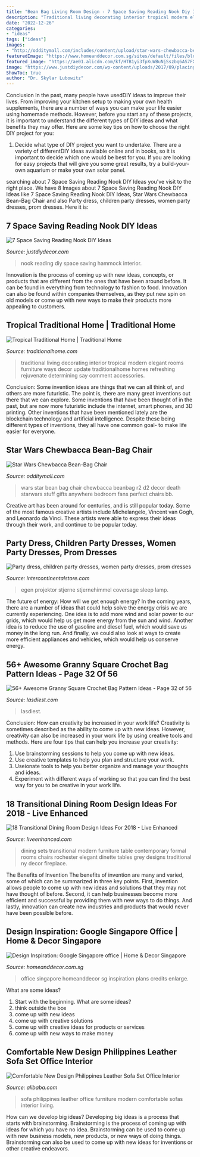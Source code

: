 ```yaml
---
title: "Bean Bag Living Room Design - 7 Space Saving Reading Nook Diy Ideas"
description: "Traditional living decorating interior tropical modern elegant rooms furniture ways decor update traditionalhome homes refreshing rejuvenate determining say comment accessories"
date: "2022-12-26"
categories:
- "ideas"
tags: ["ideas"]
images:
- "http://odditymall.com/includes/content/upload/star-wars-chewbacca-beanbag-chair-3189.jpg"
featuredImage: "https://www.homeanddecor.com.sg/sites/default/files/blog/2014/02/googlesingapore1.jpg"
featured_image: "https://ae01.alicdn.com/kf/HTB1yi3fpXuWBuNjSszbq6AS7FXaq/Coversage-Rotating-Night-Light-Projector-Spin-Starry-Sky-Star-Master-Children-Kids-Baby-Sleep-Romantic-Led.jpg_640x640.jpg"
image: "https://www.justdiydecor.com/wp-content/uploads/2017/09/placing-a-hammock.jpg"
ShowToc: true
author: "Dr. Skylar Lubowitz"
---
```



Conclusion
In the past, many people have usedDIY ideas to improve their lives. From improving your kitchen setup to making your own health supplements, there are a number of ways you can make your life easier using homemade methods. However, before you start any of these projects, it is important to understand the different types of DIY ideas and what benefits they may offer. Here are some key tips on how to choose the right DIY project for you:
1. Decide what type of DIY project you want to undertake. There are a variety of differentDIY ideas available online and in books, so it is important to decide which one would be best for you. If you are looking for easy projects that will give you some great results, try a build-your-own aquarium or make your own solar panel.

	

		
searching about 7 Space Saving Reading Nook DIY Ideas you've visit to the right place. We have 8 Images about 7 Space Saving Reading Nook DIY Ideas like 7 Space Saving Reading Nook DIY Ideas, Star Wars Chewbacca Bean-Bag Chair and also Party dress, children party dresses, women party dresses, prom dresses. Here it is:
		
    
## 7 Space Saving Reading Nook DIY Ideas

<img loading=lazy src="https://www.justdiydecor.com/wp-content/uploads/2017/09/placing-a-hammock.jpg" onerror="this.onerror=null;this.src='https://tse3.mm.bing.net/th?id=OIP.syrzwUEgX75FGIr1FdcbugHaLH&amp;pid=15.1';" alt="7 Space Saving Reading Nook DIY Ideas">

_Source: justdiydecor.com_

>nook reading diy space saving hammock interior. 

	

Innovation is the process of coming up with new ideas, concepts, or products that are different from the ones that have been around before. It can be found in everything from technology to fashion to food. Innovation can also be found within companies themselves, as they put new spin on old models or come up with new ways to make their products more appealing to customers.

    
## Tropical Traditional Home | Traditional Home

<img loading=lazy src="http://images.traditionalhome.mdpcdn.com/sites/traditionalhome.com/files/slide/101572077_p_0.jpg" onerror="this.onerror=null;this.src='https://tse1.mm.bing.net/th?id=OIP.qZ4Emq8G6odB0650TQTe6QHaJ4&amp;pid=15.1';" alt="Tropical Traditional Home | Traditional Home">

_Source: traditionalhome.com_

>traditional living decorating interior tropical modern elegant rooms furniture ways decor update traditionalhome homes refreshing rejuvenate determining say comment accessories. 

	

Conclusion: Some invention ideas are things that we can all think of, and others are more futuristic. The point is, there are many great inventions out there that we can explore.
Some inventions that have been thought of in the past, but are now more futuristic include the internet, smart phones, and 3D printing. Other inventions that have been mentioned lately are the blockchain technology and artificial intelligence. Despite these being different types of inventions, they all have one common goal- to make life easier for everyone.

    
## Star Wars Chewbacca Bean-Bag Chair

<img loading=lazy src="http://odditymall.com/includes/content/upload/star-wars-chewbacca-beanbag-chair-3189.jpg" onerror="this.onerror=null;this.src='https://tse3.mm.bing.net/th?id=OIP.TVrjDnbU4AwJ4zS8r9zuLgHaGh&amp;pid=15.1';" alt="Star Wars Chewbacca Bean-Bag Chair">

_Source: odditymall.com_

>wars star bean bag chair chewbacca beanbag r2 d2 decor death starwars stuff gifts anywhere bedroom fans perfect chairs bb. 

	

Creative art has been around for centuries, and is still popular today. Some of the most famous creative artists include Michelangelo, Vincent van Gogh, and Leonardo da Vinci. These artists were able to express their ideas through their work, and continue to be popular today.

    
## Party Dress, Children Party Dresses, Women Party Dresses, Prom Dresses

<img loading=lazy src="https://ae01.alicdn.com/kf/HTB1yi3fpXuWBuNjSszbq6AS7FXaq/Coversage-Rotating-Night-Light-Projector-Spin-Starry-Sky-Star-Master-Children-Kids-Baby-Sleep-Romantic-Led.jpg_640x640.jpg" onerror="this.onerror=null;this.src='https://tse4.mm.bing.net/th?id=OIP.1x8KYZcnzieUJeORe-n4FQHaHa&amp;pid=15.1';" alt="Party dress, children party dresses, women party dresses, prom dresses">

_Source: intercontinentalstore.com_

>egen projektor stjerne stjernehimmel coversage sleep lamp. 

	

The future of energy: How will we get enough energy?
In the coming years, there are a number of ideas that could help solve the energy crisis we are currently experiencing. One idea is to add more wind and solar power to our grids, which would help us get more energy from the sun and wind. Another idea is to reduce the use of gasoline and diesel fuel, which would save us money in the long run. And finally, we could also look at ways to create more efficient appliances and vehicles, which would help us conserve energy.

    
## 56+ Awesome Granny Square Crochet Bag Pattern Ideas - Page 32 Of 56

<img loading=lazy src="https://www.lasdiest.com/wp-content/uploads/2019/05/47eb9190be5fd42460fe6faad6bfc117-e1557535451110.jpg" onerror="this.onerror=null;this.src='https://tse2.mm.bing.net/th?id=OIP.qfm0-slzh8cB2OGrM6GNFgHaMv&amp;pid=15.1';" alt="56+ Awesome Granny Square Crochet Bag Pattern Ideas - Page 32 of 56">

_Source: lasdiest.com_

>lasdiest. 

	

Conclusion: How can creativity be increased in your work life?
Creativity is sometimes described as the ability to come up with new ideas. However, creativity can also be increased in your work life by using creative tools and methods. Here are four tips that can help you increase your creativity:
1. Use brainstorming sessions to help you come up with new ideas.
2. Use creative templates to help you plan and structure your work.
3. Useionate tools to help you better organize and manage your thoughts and ideas.
4. Experiment with different ways of working so that you can find the best way for you to be creative in your work life.

    
## 18 Transitional Dining Room Design Ideas For 2018 - Live Enhanced

<img loading=lazy src="http://www.liveenhanced.com/wp-content/uploads/2018/03/Transitional-Dining-Room-Design-Ideas-3.jpg" onerror="this.onerror=null;this.src='https://tse1.mm.bing.net/th?id=OIP.G6dblp2Bb3LVVXTQnDiUBwHaGJ&amp;pid=15.1';" alt="18 Transitional Dining Room Design Ideas For 2018 - Live Enhanced">

_Source: liveenhanced.com_

>dining sets transitional modern furniture table contemporary formal rooms chairs rochester elegant dinette tables grey designs traditional ny decor fireplace. 

	

The Benefits of Invention
The benefits of invention are many and varied, some of which can be summarized in three key points. First, invention allows people to come up with new ideas and solutions that they may not have thought of before. Second, it can help businesses become more efficient and successful by providing them with new ways to do things. And lastly, innovation can create new industries and products that would never have been possible before.

    
## Design Inspiration: Google Singapore Office | Home &amp; Decor Singapore

<img loading=lazy src="https://www.homeanddecor.com.sg/sites/default/files/blog/2014/02/googlesingapore1.jpg" onerror="this.onerror=null;this.src='https://tse4.mm.bing.net/th?id=OIP.wK4l892aGMACMvCHJS26gwHaFP&amp;pid=15.1';" alt="Design Inspiration: Google Singapore office | Home &amp; Decor Singapore">

_Source: homeanddecor.com.sg_

>office singapore homeanddecor sg inspiration plans credits enlarge. 

	

What are some ideas?
1. Start with the beginning. What are some ideas? 
2. think outside the box 
3. come up with new ideas 
4. come up with creative solutions 
5. come up with creative ideas for products or services 
6. come up with new ways to make money 

    
## Comfortable New Design Philippines Leather Sofa Set Office Interior

<img loading=lazy src="https://sc01.alicdn.com/kf/HTB1R24eoH1YBuNjSszeq6yblFXa6/232921949/HTB1R24eoH1YBuNjSszeq6yblFXa6.jpg" onerror="this.onerror=null;this.src='https://tse1.mm.bing.net/th?id=OIP.LmmVPRcxq4PXKp3PmD3pjAHaE7&amp;pid=15.1';" alt="Comfortable New Design Philippines Leather Sofa Set Office Interior">

_Source: alibaba.com_

>sofa philippines leather office furniture modern comfortable sofas interior living. 

	

How can we develop big ideas?
Developing big ideas is a process that starts with brainstorming. Brainstorming is the process of coming up with ideas for which you have no idea. Brainstorming can be used to come up with new business models, new products, or new ways of doing things. Brainstorming can also be used to come up with new ideas for inventions or other creative endeavors.

